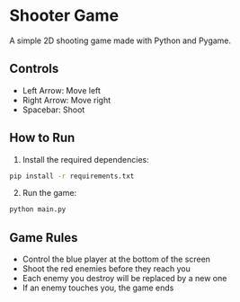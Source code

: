 # Shooter Game

A simple 2D shooting game made with Python and Pygame.

## Controls
- Left Arrow: Move left
- Right Arrow: Move right
- Spacebar: Shoot

## How to Run

1. Install the required dependencies:
```bash
pip install -r requirements.txt
```

2. Run the game:
```bash
python main.py
```

## Game Rules
- Control the blue player at the bottom of the screen
- Shoot the red enemies before they reach you
- Each enemy you destroy will be replaced by a new one
- If an enemy touches you, the game ends
